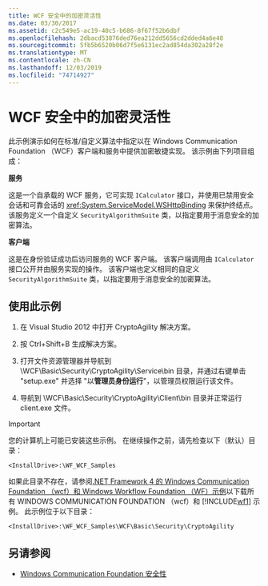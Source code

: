 ```yaml
---
title: WCF 安全中的加密灵活性
ms.date: 03/30/2017
ms.assetid: c2c549e5-ac19-40c5-b686-8f67f52b6dbf
ms.openlocfilehash: 2dbacd53876ded76ea212dd5656cd2dded4a6e48
ms.sourcegitcommit: 5fb5b6520b06d7f5e6131ec2ad854da302a28f2e
ms.translationtype: MT
ms.contentlocale: zh-CN
ms.lasthandoff: 12/03/2019
ms.locfileid: "74714927"
---
```

# <a name="cryptographic-agility-in-wcf-security"></a>WCF 安全中的加密灵活性

此示例演示如何在标准/自定义算法中指定以在 Windows Communication Foundation （WCF）客户端和服务中提供加密敏捷实现。 该示例由下列项目组成：

**服务**

这是一个自承载的 WCF 服务，它可实现 `ICalculator` 接口，并使用已禁用安全会话和可靠会话的 <xref:System.ServiceModel.WSHttpBinding> 来保护终结点。 该服务定义一个自定义 `SecurityAlgorithmSuite` 类，以指定要用于消息安全的加密算法。

**客户端**

这是在身份验证成功后访问服务的 WCF 客户端。 该客户端调用由 `ICalculator` 接口公开并由服务实现的操作。 该客户端也定义相同的自定义 `SecurityAlgorithmSuite` 类，以指定要用于消息安全的加密算法。

## <a name="to-use-this-sample"></a>使用此示例

1. 在 Visual Studio 2012 中打开 CryptoAgility 解决方案。

2. 按 Ctrl+Shift+B 生成解决方案。

3. 打开文件资源管理器并导航到 \WCF\Basic\Security\CryptoAgility\Service\bin 目录，并通过右键单击 "setup.exe" 并选择 "以**管理员身份运行**"，以管理员权限运行该文件。

4. 导航到 \WCF\Basic\Security\CryptoAgility\Client\bin 目录并正常运行 client.exe 文件。

> [!IMPORTANT]
> 您的计算机上可能已安装这些示例。 在继续操作之前，请先检查以下（默认）目录：
>
> `<InstallDrive>:\WF_WCF_Samples`
>
> 如果此目录不存在，请参阅[.NET Framework 4 的 Windows Communication Foundation （wcf）和 Windows Workflow Foundation （WF）示例](https://www.microsoft.com/download/details.aspx?id=21459)以下载所有 WINDOWS COMMUNICATION FOUNDATION （wcf）和 [!INCLUDE[wf1](../../../../includes/wf1-md.md)] 示例。 此示例位于以下目录：
>
> `<InstallDrive>:\WF_WCF_Samples\WCF\Basic\Security\CryptoAgility`

## <a name="see-also"></a>另请参阅

- [Windows Communication Foundation 安全性](../feature-details/security.md)
